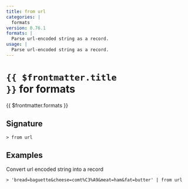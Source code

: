 ```yaml
---
title: from url
categories: |
  formats
version: 0.76.1
formats: |
  Parse url-encoded string as a record.
usage: |
  Parse url-encoded string as a record.
---
```


# <code>{{ $frontmatter.title }}</code> for formats

<div class='command-title'>{{ $frontmatter.formats }}</div>

## Signature

```> from url ```

## Examples

Convert url encoded string into a record
```shell
> 'bread=baguette&cheese=comt%C3%A9&meat=ham&fat=butter' | from url
```
